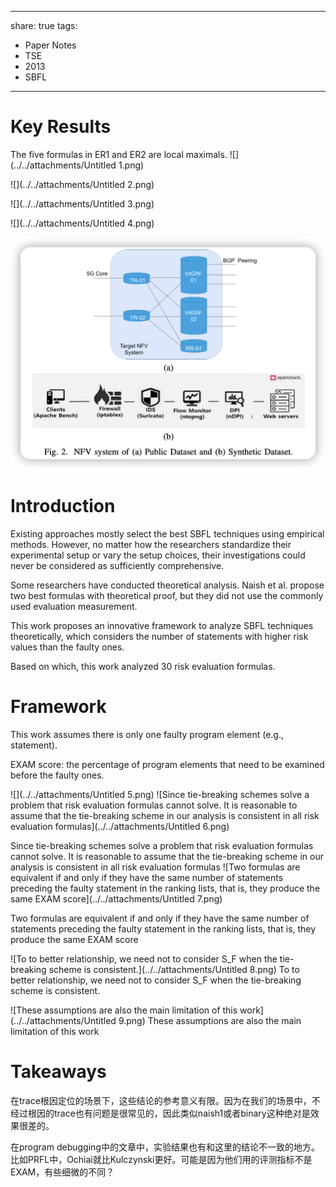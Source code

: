 
---
share: true
tags:
  - Paper Notes
  - TSE
  - 2013
  - SBFL
---

# Key Results

The five formulas in ER1 and ER2 are local maximals.
![](../../attachments/Untitled 1.png)

![](../../attachments/Untitled 2.png)

![](../../attachments/Untitled 3.png)

![](../../attachments/Untitled 4.png)

![](../../attachments/Untitled.png)

# Introduction

Existing approaches mostly select the best SBFL techniques using empirical methods. However, no matter how the researchers standardize their experimental setup or vary the setup choices, their investigations could never be considered as sufficiently comprehensive.

Some researchers have conducted theoretical analysis. Naish et al. propose two best formulas with theoretical proof, but they did not use the commonly used evaluation measurement.

This work proposes an innovative framework to analyze SBFL techniques theoretically, which considers the number of statements with higher risk values than the faulty ones.

Based on which, this work analyzed 30 risk evaluation formulas.

# Framework

This work assumes there is only one faulty program element (e.g., statement).

EXAM score: the percentage of program elements that need to be examined before the faulty ones.

![](../../attachments/Untitled 5.png)
![Since tie-breaking schemes solve a problem that risk evaluation formulas cannot solve. It is reasonable to assume that the tie-breaking scheme  in our analysis is consistent in all risk evaluation formulas](../../attachments/Untitled 6.png)

Since tie-breaking schemes solve a problem that risk evaluation formulas cannot solve. It is reasonable to assume that the tie-breaking scheme  in our analysis is consistent in all risk evaluation formulas
![Two formulas are equivalent if and only if they have the same number of statements preceding the faulty statement in the ranking lists, that is, they produce the same EXAM score](../../attachments/Untitled 7.png)

Two formulas are equivalent if and only if they have the same number of statements preceding the faulty statement in the ranking lists, that is, they produce the same EXAM score

![To to better relationship, we need not to consider S_F when the tie-breaking scheme is consistent.](../../attachments/Untitled 8.png)
To to better relationship, we need not to consider S_F when the tie-breaking scheme is consistent.

![These assumptions are also the main limitation of this work](../../attachments/Untitled 9.png)
These assumptions are also the main limitation of this work

# Takeaways

在trace根因定位的场景下，这些结论的参考意义有限。因为在我们的场景中，不经过根因的trace也有问题是很常见的，因此类似naish1或者binary这种绝对是效果很差的。

在program debugging中的文章中，实验结果也有和这里的结论不一致的地方。比如PRFL中，Ochiai就比Kulczynski更好。可能是因为他们用的评测指标不是EXAM，有些细微的不同？